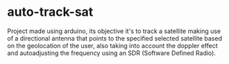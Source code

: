 # auto-track-sat

Project made using arduino, its objective it's to track a satellite making use of a directional antenna that points to the specified selected satellite based on the geolocation of the user, also taking into account the doppler effect and autoadjusting the frequency using an SDR (Software Defined Radio).
